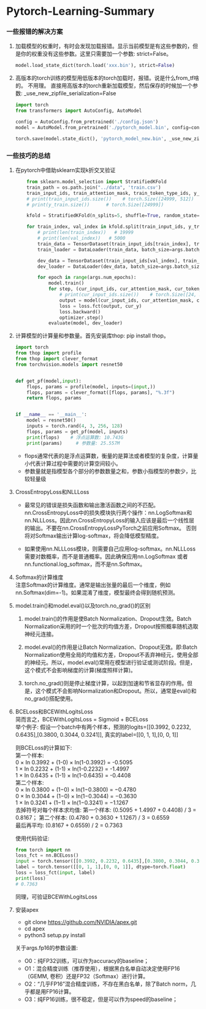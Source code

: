 # Pytorch-Learning-Summary
### 一些报错的解决方案
1. 加载模型的权重时，有时会发现加载报错。显示当前模型是有这些参数的，但是你的权重没有这些参数。这里只需要加一个参数: strict=False。
    ```python
    model.load_state_dict(torch.load('xxx.bin'), strict=False) 
    ```
2. 高版本的torch训练的模型用低版本的torch加载时，报错。说是什么from_tf啥的。 不用理。 直接用高版本的torch重新加载模型，然后保存的时候加一个参数: _use_new_zipfile_serialization=False
    ```python
    import torch
    from transformers import AutoConfig, AutoModel
    
    config = AutoConfig.from_pretrained('./config.json')
    model = AutoModel.from_pretrained('./pytorch_model.bin', config=config)
    
    torch.save(model.state_dict(), 'pytorch_model_new.bin', _use_new_zipfile_serialization=False)
    ```

### 一些技巧的总结
1. 在pytorch中借助sklearn实现k折交叉验证
    ```python
        from sklearn.model_selection import StratifiedKFold
        train_path = os.path.join("../data", 'train.csv')
        train_input_ids, train_attention_mask, train_token_type_ids, y_train = load_data(train_path, tokenizer)
        # print(train_input_ids.size())    # torch.Size([24999, 512])   # (样本个数, input_dim)
        # print(y_train.size())      # torch.Size([24999])
    
        kfold = StratifiedKFold(n_splits=5, shuffle=True, random_state=42)
    
        for train_index, val_index in kfold.split(train_input_ids, y_train):
            # print(len(train_index))   # 19999
            # print(len(val_index))   # 5000
            train_data = TensorDataset(train_input_ids[train_index], train_attention_mask[train_index], train_token_type_ids[train_index], y_train[train_index])
            train_loader = DataLoader(train_data, batch_size=args.batch_size, shuffle=True)
    
            dev_data = TensorDataset(train_input_ids[val_index], train_attention_mask[val_index], train_token_type_ids[val_index], y_train[val_index])
            dev_loader = DataLoader(dev_data, batch_size=args.batch_size, shuffle=True)
    
            for epoch in range(args.num_epochs):
                model.train()
                for step, (cur_input_ids, cur_attention_mask, cur_token_type_ids, cur_y) in enumerate(train_loader):
                    # print(cur_input_ids.size())    # torch.Size([24, 512])
                    output = model(cur_input_ids, cur_attention_mask, cur_token_type_ids)
                    loss = loss.fct(output, cur_y)
                    loss.backward()
                    optimizer.step()    
                evaluate(model, dev_loader)
    ```

2. 计算模型的计算量和参数量。首先安装库thop: pip install thop。
    ```python
    import torch
    from thop import profile
    from thop import clever_format
    from torchvision.models import resnet50
    
    
    def get_pf(model,input):
        flops, params = profile(model, inputs=(input,))
        flops, params = clever_format([flops, params], "%.3f")
        return flops, params
    
    
    if __name__ == '__main__':
        model = resnet50()
        inputs = torch.rand(4, 3, 256, 128)
        flops, params = get_pf(model, inputs)
        print(flops)    # 浮点运算数: 10.743G
        print(params)     # 参数量: 25.557M
    
    ```
    - flops通常代表的是浮点运算数，衡量的是算法或者模型的复杂度，计算量小代表计算过程中需要的计算空间较小。
    - 参数量就是指模型各个部分的参数数量之和，参数小指模型的参数少，比较轻量级


3. CrossEntropyLoss和NLLLoss  
    - 最常见的错误是损失函数和输出激活函数之间的不匹配。nn.CrossEntropyLoss中的损失模块执行两个操作：nn.LogSoftmax和nn.NLLLoss。因此nn.CrossEntropyLoss的输入应该是最后一个线性层的输出。不要在nn.CrossEntropyLossPyTorch之前应用Softmax。 否则将对Softmax输出计算log-softmax，将会降低模型精度。
    
    - 如果使用nn.NLLLoss模块，则需要自己应用log-softmax。nn.NLLLoss需要对数概率，而不是普通概率。因此确保应用nn.LogSoftmax 或者 nn.functional.log_softmax，而不是nn.Softmax。

4. Softmax的计算维度  
    注意Softmax的计算维度。通常是输出张量的最后一个维度，例如nn.Softmax(dim=-1)。如果混淆了维度，模型最终会得到随机预测。

5. model.train()和model.eval()以及torch.no_grad()的区别  
    1. model.train()的作用是使Batch Normalization、Dropout生效。Batch Normalization采用的时一个批次的均值方差，Dropout按照概率随机选取神经元连接。

    2. model.eval()的作用是让Batch Normalization、Dropout无效。即:Batch Normalization使用全局的均值和方差，Dropout不丢弃神经元，使用全部的神经元。所以，model.eval()常用在模型进行验证或测试阶段。但是，这个模式不会影响梯度的计算(梯度照样计算)。
    
    3. torch.no_grad()则是停止梯度计算，以起到加速和节省显存的作用。但是，这个模式不会影响Normalization和Dropout。所以，通常是eval()和no_grad()搭配使用。

6. BCELoss和BCEWithLogitsLoss  
    简而言之，BCEWithLogitsLoss = Sigmoid + BCELoss  
    举个例子: 假设一个batch中有两个样本，预测的logits=[[0.3992, 0.2232, 0.6435],[0.3800, 0.3044, 0.3241]], 真实的label=[[0, 1, 1],[0, 0, 1]]  
    
    则BCELoss的计算如下:    
    第一个样本:  
    0 × In 0.3992 + (1-0) × In(1-0.3992) = -0.5095  
    1 × In 0.2232 + (1-1) × In(1-0.2232) = -1.4997  
    1 × In 0.6435 + (1-1) × In(1-0.6435) = -0.4408  
    第二个样本:   
    0 × In 0.3800 + (1−0) × In(1−0.3800) = −0.4780  
    0 × In 0.3044 + (1−0) × In(1−0.3044) = −0.3630     
    1 × In 0.3241 + (1−1) × In(1−0.3241) = −1.1267   
    去掉符号对每个样本求均值: 第一个样本: (0.5095 + 1.4997 + 0.4408) / 3 = 0.8167； 第二个样本: (0.4780 + 0.3630 + 1.1267) / 3 = 0.6559  
    最后再平均: (0.8167 + 0.6559) / 2 = 0.7363  
    
    使用代码验证:  
    ```python
    from torch import nn
    loss_fct = nn.BCELoss()
    input = torch.tensor([[0.3992, 0.2232, 0.6435],[0.3800, 0.3044, 0.3241]])
    label = torch.tensor([[0, 1, 1],[0, 0, 1]], dtype=torch.float)
    loss = loss_fct(input, label)
    print(loss)
    # 0.7363
    ```
    
    同理，可验证BCEWithLogitsLoss  
7. 安装apex    
    - git clone https://github.com/NVIDIA/apex.git
    - cd apex
    - python3 setup.py install
    
    关于args.fp16的参数设置:
    - O0：纯FP32训练，可以作为accuracy的baseline；
    - O1：混合精度训练（推荐使用），根据黑白名单自动决定使用FP16（GEMM, 卷积）还是FP32（Softmax）进行计算。
    - O2：“几乎FP16”混合精度训练，不存在黑白名单，除了Batch norm，几乎都是用FP16计算。
    - O3：纯FP16训练，很不稳定，但是可以作为speed的baseline；

